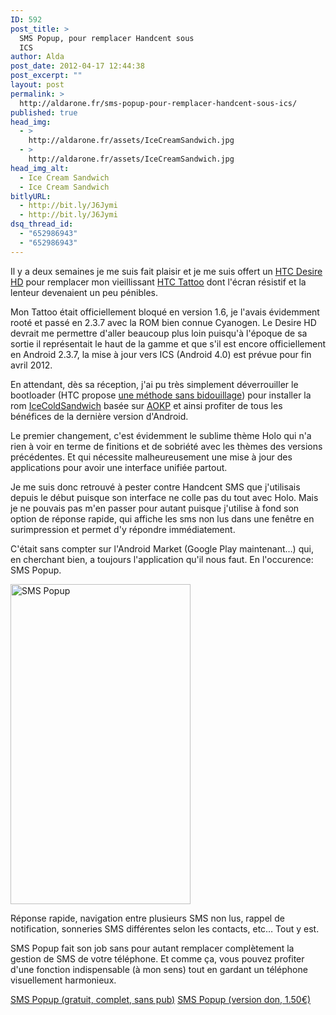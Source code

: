 ```yaml
---
ID: 592
post_title: >
  SMS Popup, pour remplacer Handcent sous
  ICS
author: Alda
post_date: 2012-04-17 12:44:38
post_excerpt: ""
layout: post
permalink: >
  http://aldarone.fr/sms-popup-pour-remplacer-handcent-sous-ics/
published: true
head_img:
  - >
    http://aldarone.fr/assets/IceCreamSandwich.jpg
  - >
    http://aldarone.fr/assets/IceCreamSandwich.jpg
head_img_alt:
  - Ice Cream Sandwich
  - Ice Cream Sandwich
bitlyURL:
  - http://bit.ly/J6Jymi
  - http://bit.ly/J6Jymi
dsq_thread_id:
  - "652986943"
  - "652986943"
---
```

Il y a deux semaines je me suis fait plaisir et je me suis offert un <a href="http://fr.wikipedia.org/wiki/HTC_Desire_HD">HTC Desire HD</a> pour remplacer mon vieillissant <a href="http://fr.wikipedia.org/wiki/HTC_Tattoo">HTC Tattoo</a> dont l'écran résistif et la lenteur devenaient un peu pénibles.

Mon Tattoo était officiellement bloqué en version 1.6, je l'avais évidemment rooté et passé en 2.3.7 avec la ROM bien connue Cyanogen. Le Desire HD devrait me permettre d'aller beaucoup plus loin puisqu'à l'époque de sa sortie il représentait le haut de la gamme et que s'il est encore officiellement en Android 2.3.7, la mise à jour vers ICS (Android 4.0) est prévue pour fin avril 2012.

En attendant, dès sa réception, j'ai pu très simplement déverrouiller le bootloader (HTC propose <a href="http://htcdev.com/bootloader/">une méthode sans bidouillage</a>) pour installer la rom <a href="http://forum.xda-developers.com/showthread.php?t=1450962">IceColdSandwich</a> basée sur <a href="http://forum.aokp.co/page/news">AOKP</a> et ainsi profiter de tous les bénéfices de la dernière version d'Android.

Le premier changement, c'est évidemment le sublime thème Holo qui n'a rien à voir en terme de finitions et de sobriété avec les thèmes des versions précédentes. Et qui nécessite malheureusement une mise à jour des applications pour avoir une interface unifiée partout.

Je me suis donc retrouvé à pester contre Handcent SMS que j'utilisais depuis le début puisque son interface ne colle pas du tout avec Holo. Mais je ne pouvais pas m'en passer pour autant puisque j'utilise à fond son option de réponse rapide, qui affiche les sms non lus dans une fenêtre en surimpression et permet d'y répondre immédiatement.

C'était sans compter sur l'Android Market (Google Play maintenant…) qui, en cherchant bien, a toujours l'application qu'il nous faut. En l'occurence: SMS Popup.

<a href="http://aldarone.fr/wp-content/uploads/2012/04/sms-popup.jpg"><img src="http://aldarone.fr/wp-content/uploads/2012/04/sms-popup.jpg" alt="SMS Popup" title="SMS Popup" width="288" height="512" class="aligncenter size-full wp-image-594" /></a>

Réponse rapide, navigation entre plusieurs SMS non lus, rappel de notification, sonneries SMS différentes selon les contacts, etc… Tout y est. 

SMS Popup fait son job sans pour autant remplacer complètement la gestion de SMS de votre téléphone. Et comme ça, vous pouvez profiter d'une fonction indispensable (à mon sens) tout en gardant un téléphone visuellement harmonieux.

<a href="https://play.google.com/store/apps/details?id=net.everythingandroid.smspopup">SMS Popup (gratuit, complet, sans pub)</a>
<a href="https://play.google.com/store/apps/details?id=net.everythingandroid.smspopupdonate">SMS Popup (version don, 1.50€)</a>